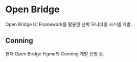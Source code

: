 # Open Bridge

Open Bridge UI Framework를 활용한 선박 모니터링 시스템 개발.


## Conning

현재 Open Bridge Figma의 Conning 개발 진행 중.